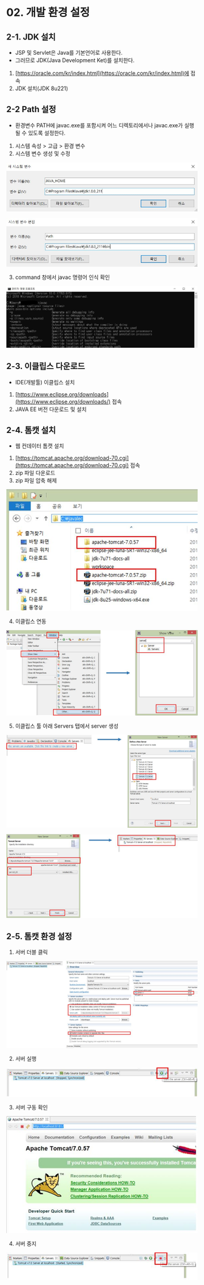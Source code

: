 # 02. 개발 환경 설정

## 2-1. JDK 설치

* JSP 및 Servlet은 Java를 기본언어로 사용한다.
* 그러므로 JDK(Java Development Ket)를 설치한다.

1. [https://oracle.com/kr/index.html](https://oracle.com/kr/index.html)에 접속
2. JDK 설치(JDK 8u221)



## 2-2 Path 설정

* 환경변수 PATH에 javac.exe를 포함시켜 어느 디렉토리에서나 javac.exe가 실행될 수 있도록 설정한다.

1. 시스템 속성 > 고급 > 환경 변수
2. 시스템 변수 생성 및 수정

![2-1_java](./img/2-1_java.JPG)

![2-2_java](./img/2-2_java.JPG)

3. command 창에서 javac 명령어 인식 확인

![2-3_java](./img/2-3_java.JPG)



## 2-3. 이클립스 다운로드

* IDE(개발툴) 이클립스 설치

1. [https://www.eclipse.org/downloads](https://www.eclipse.org/downloads/) 접속
2. JAVA EE 버전 다운로드 및 설치



## 2-4. 톰캣 설치

* 웹 컨데이터 톰캣 설치

1. [https://tomcat.apache.org/download-70.cgi](https://tomcat.apache.org/download-70.cgi) 접속
2. zip 파일 다운로드
3. zip 파일 압축 해제

![2-4_java](./img/2-4_java.JPG)

4. 이클립스 연동

![2-5_java](./img/2-5_java.JPG)

5. 이클립스 툴 아래 Servers 탭에서 server 생성

![2-6_java](./img/2-6_java.JPG)

![2-7_java](./img/2-7_java.JPG)



## 2-5. 톰캣 환경 설정

1. 서버 더블 클릭

![2-8_java](./img/2-8_java.JPG)

2. 서버 실행

![2-9_java](./img/2-9_java.JPG)

3. 서버 구동 확인

![2-10_java](./img/2-10_java.JPG)

4. 서버 중지

![2-11_java](./img/2-11_java.JPG)

